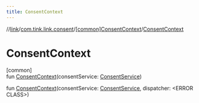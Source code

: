 ```yaml
---
title: ConsentContext
---
```

//[link](../../../index.html)/[com.tink.link.consent](../index.html)/[[common]ConsentContext](index.html)/[ConsentContext](-consent-context.html)



# ConsentContext



[common]\
fun [ConsentContext](-consent-context.html)(consentService: [ConsentService](../../com.tink.service.consent/[common]-consent-service/index.html))

fun [ConsentContext](-consent-context.html)(consentService: [ConsentService](../../com.tink.service.consent/[common]-consent-service/index.html), dispatcher: &lt;ERROR CLASS&gt;)




